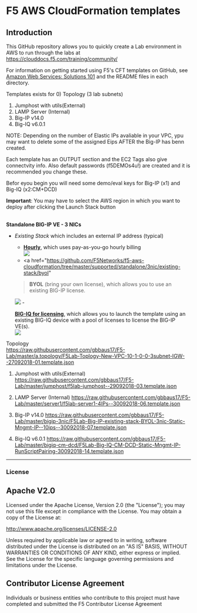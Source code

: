 # F5 AWS CloudFormation templates

## Introduction

This GitHub repository allows you to quickly create a Lab environment in AWS to run through the labs at https://clouddocs.f5.com/training/community/

For information on getting started using F5's CFT templates on GitHub, see [Amazon Web Services: Solutions 101](http://clouddocs.f5.com/cloud/public/v1/aws/AWS_solutions101.html) and the README files in each directory.  


Templates exists for
0) Topology  (3 lab subnets) 
1) Jumphost with utils(External)
2) LAMP Server (Internal)
3) Big-IP v14.0 
4) Big-IQ v6.0.1

NOTE: Depending on the number of Elastic IPs avaliable in your VPC, ypu may want to delete some of the assigned Eips AFTER the Big-IP has benn created.

Each template has an OUTPUT section and the EC2 Tags also give connectvity info.
Also default passwords (f5DEMOs4u!) are created and it is recommended you change these.

Befor eyou begin you will need some demo/eval keys for Big-IP (x1) and Big-IQ (x2:CM+DCD) 


**Important**: You may have to select the AWS region in which you want to deploy after clicking the Launch Stack button
<br><br>




**Standalone BIG-IP VE - 3 NICs**
- *Existing Stack* which includes an external IP address (typical)
  - <a href="https://github.com/F5Networks/f5-aws-cloudformation/tree/master/supported/standalone/3nic/existing-stack/payg">**Hourly**</a>, which uses pay-as-you-go hourly billing 
    <a href="https://console.aws.amazon.com/cloudformation/home?region=us-east-1#/stacks/new?stackName=BigIp-3nic-PAYG&templateURL=https://s3.amazonaws.com/f5-cft/f5-existing-stack-payg-3nic-bigip.template">  
   <img src="https://s3.amazonaws.com/cloudformation-examples/cloudformation-launch-stack.png"/></a>
  - <a href="https://github.com/F5Networks/f5-aws-cloudformation/tree/master/supported/standalone/3nic/existing-stack/byol"
  
  >**BYOL**</a> (bring your own license), which allows you to use an existing BIG-IP license.  
    <a href="https://console.aws.amazon.com/cloudformation/home?region=us-east-1#/stacks/new?stackName=BigIp-3nic-BYOL&templateURL=https://s3.amazonaws.com/f5-cft/f5-existing-stack-byol-3nic-bigip.template">
    <img src="https://s3.amazonaws.com/cloudformation-examples/cloudformation-launch-stack.png"/></a>
  - <a href="https://github.com/F5Networks/f5-aws-cloudformation/tree/master/supported/standalone/3nic/existing-stack/bigiq"
  
  
  >**BIG-IQ for licensing**</a>, which allows you to launch the template using an existing BIG-IQ device with a pool of licenses to license the BIG-IP VE(s).  <a href="https://console.aws.amazon.com/cloudformation/home?region=us-east-1#/stacks/new?stackName=BigIp-3nic-BIGIQ&templateURL=https://s3.amazonaws.com/f5-cft/f5-existing-stack-bigiq-3nic-bigip.template">  
    <img src="https://s3.amazonaws.com/cloudformation-examples/cloudformation-launch-stack.png"/></a>


	
Topology  
https://raw.githubusercontent.com/gbbaus17/F5-Lab/master/a.topology/F5Lab-Toplogy-New-VPC-10-1-0-0-3subnet-IGW--27092018-01.template.json

1) Jumphost with utils(External)
https://raw.githubusercontent.com/gbbaus17/F5-Lab/master/jumphost/f5lab-jumphost--29092018-03.template.json


2) LAMP Server (Internal)
https://raw.githubusercontent.com/gbbaus17/F5-Lab/master/server1/f5lab-server1-4IPs--30092018-06.template.json

3) Big-IP v14.0 
https://raw.githubusercontent.com/gbbaus17/F5-Lab/master/bigip-3nic/F5Lab-Big-IP-existing-stack-BYOL-3nic-Static-Mngmt-IP--10ips--30092018-07.template.json

4) Big-IQ v6.0.1
https://raw.githubusercontent.com/gbbaus17/F5-Lab/master/bigiq-cm-dcd/F5Lab-Big-IQ-CM-DCD-Static-Mngmt-IP-RunScriptPairing-30092018-14.template.json

  
---


### License


## Apache V2.0

Licensed under the Apache License, Version 2.0 (the "License"); you may not use
this file except in compliance with the License. You may obtain a copy of the
License at:

http://www.apache.org/licenses/LICENSE-2.0

Unless required by applicable law or agreed to in writing, software
distributed under the License is distributed on an "AS IS" BASIS,
WITHOUT WARRANTIES OR CONDITIONS OF ANY KIND, either express or implied.
See the License for the specific language governing permissions and limitations
under the License.


## Contributor License Agreement

Individuals or business entities who contribute to this project must have
completed and submitted the F5 Contributor License Agreement